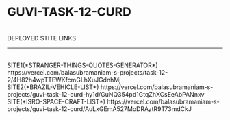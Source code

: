 # GUVI-TASK-12-CURD
<BR>
DEPLOYED STITE LINKS
<HR>
<BR>
SITE1(*STRANGER-THINGS-QUOTES-GENERATOR*)
<BR>
https://vercel.com/balasubramaniam-s-projects/task-12-2/4H82h4wpTTEWKfcmGLhXuJGdnhMj
<BR>
SITE2(*BRAZIL-VEHICLE-LIST*)
https://vercel.com/balasubramaniam-s-projects/guvi-task-12-curd-hy1d/GuNQ354pd1GtqZhXCsEeAbPANnxv
<BR>
SITE(*ISRO-SPACE-CRAFT-LIST*)
https://vercel.com/balasubramaniam-s-projects/guvi-task-12-curd/AuLxGEmA527MoDRAytR9T73mdCkJ
